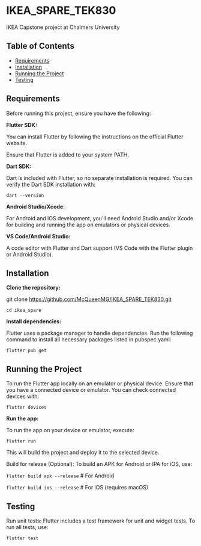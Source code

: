 # IKEA_SPARE_TEK830
IKEA Capstone project at Chalmers University


## Table of Contents
- [Requirements](#requirements)
- [Installation](#installation)
- [Running the Project](#running-the-project)
- [Testing](#testing)



## Requirements
Before running this project, ensure you have the following:

**Flutter SDK:**

You can install Flutter by following the instructions on the official Flutter website.

Ensure that Flutter is added to your system PATH.

**Dart SDK:**

Dart is included with Flutter, so no separate installation is required. You can verify the Dart SDK installation with:

```dart --version```

**Android Studio/Xcode:** 

For Android and iOS development, you'll need Android Studio and/or Xcode for building and running the app on emulators or physical devices.

**VS Code/Android Studio:**

A code editor with Flutter and Dart support (VS Code with the Flutter plugin or Android Studio).

## Installation

**Clone the repository:**

git clone https://github.com/McQueenMG/IKEA_SPARE_TEK830.git

```cd ikea_spare```

**Install dependencies:**

Flutter uses a package manager to handle dependencies. Run the following command to install all necessary packages listed in pubspec.yaml:

```flutter pub get```

## Running the Project
To run the Flutter app locally on an emulator or physical device. Ensure that you have a connected device or emulator.
You can check connected devices with:   

```flutter devices```

**Run the app:** 

To run the app on your device or emulator, execute:

```flutter run```

This will build the project and deploy it to the selected device.

Build for release (Optional): To build an APK for Android or IPA for iOS, use:

`flutter build apk --release`    # For Android

`flutter build ios --release`    # For iOS (requires macOS)

## Testing
Run unit tests: Flutter includes a test framework for unit and widget tests. To run all tests, use:

```flutter test```
